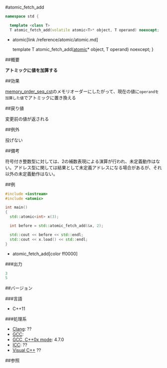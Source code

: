 #atomic_fetch_add
```cpp
namespace std {

  template <class T>
  T atomic_fetch_add(volatile atomic<T>* object, T operand) noexcept;
```
* atomic[link /reference/atomic/atomic.md]

  template <class T>
  T atomic_fetch_add([atomic](/reference/atomic/atomic.md)<T>* object, T operand) noexcept;
}




##概要

<b>アトミックに値を加算する</b>


##効果

[memory_order_seq_cst](/reference/atomic/memory_order.md)のメモリオーダーにしたがって、現在の値に`operandを加算した値`でアトミックに置き換える



##戻り値

変更前の値が返される



##例外

投げない


##備考

符号付き整数型に対しては、2の補数表現による演算が行われ、未定義動作はない。アドレス型に関しては結果として未定義アドレスになる場合があるが、それ以外の未定義動作はない。



##例

```cpp
#include <iostream>
#include <atomic>

int main()
{
  std::atomic<int> x(3);

  int before = std::atomic_fetch_add(&x, 2);

  std::cout << before << std::endl;
  std::cout << x.load() << std::endl;
}
```
* atomic_fetch_add[color ff0000]

###出力

```cpp
3
5
```

##バージョン


###言語


- C++11



###処理系

- [Clang](/implementation#clang.md): ??
- [GCC](/implementation#gcc.md): 
- [GCC, C++0x mode](/implementation#gcc.md): 4.7.0
- [ICC](/implementation#icc.md): ??
- [Visual C++](/implementation#visual_cpp.md) ??



##参照


